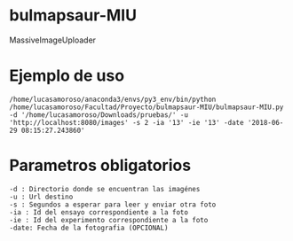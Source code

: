 # bulmapsaur-MIU
MassiveImageUploader

# Ejemplo de uso 

 ```
 /home/lucasamoroso/anaconda3/envs/py3_env/bin/python /home/lucasamoroso/Facultad/Proyecto/bulmapsaur-MIU/bulmapsaur-MIU.py -d '/home/lucasamoroso/Downloads/pruebas/' -u 'http://localhost:8080/images' -s 2 -ia '13' -ie '13' -date '2018-06-29 08:15:27.243860'
 ```
 
 # Parametros obligatorios
 
 ``` 
 -d : Directorio donde se encuentran las imagénes
 -u : Url destino
 -s : Segundos a esperar para leer y enviar otra foto
 -ia : Id del ensayo correspondiente a la foto
 -ie : Id del experimento correspondiente a la foto
 -date: Fecha de la fotografia (OPCIONAL)
 ```
